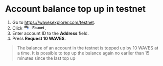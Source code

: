 # Account balance top up in testnet

1. Go to https://wavesexplorer.com/testnet.
2. Click <img src="img/faucet.png" alt="faucet" width="70"/>.
3. Enter account ID to the **Address** field.
4. Press **Request 10 WAVES**.

> The balance of an account in the testnet is topped up by 10 WAVES at a time. It is possible to top up the balance again no earlier than 15 minutes since the last top up